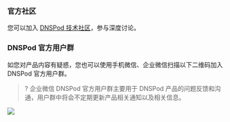 ### 官方社区
您可以加入 [DNSPod 技术社区](https://dnspod.chat/)，参与深度讨论。

### DNSPod 官方用户群[](id:DNSPod)
如您对产品内容有疑惑，您也可以使用手机微信、企业微信扫描以下二维码加入 DNSPod 官方用户群。
>? 企业微信 DNSPod 官方用户群主要用于 DNSPod 产品的问题反馈和沟通，用户群中将会不定期更新产品相关通知以及相关信息。
>
![](https://main.qcloudimg.com/raw/82a6578f50d92355c6323833a1942277.jpg)
